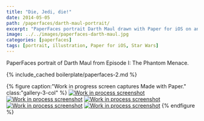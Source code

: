 ```yaml
---
title: "Die, Jedi, die!"
date: 2014-05-05
path: /paperfaces/darth-maul-portrait/
excerpt: "PaperFaces portrait Darth Maul drawn with Paper for iOS on an iPad."
image: ../../images/paperfaces-darth-maul.jpg
categories: [paperfaces]
tags: [portrait, illustration, Paper for iOS, Star Wars]
---
```


PaperFaces portrait of Darth Maul from Episode I: The Phantom Menace.

{% include_cached boilerplate/paperfaces-2.md %}

{% figure caption:"Work in progress screen captures Made with Paper." class:"gallery-3-col" %}
[![Work in process screenshot](../../images/paperfaces-darth-maul-process-1-600.jpg)](../../images/paperfaces-darth-maul-process-1-lg.jpg) [![Work in process screenshot](../../images/paperfaces-darth-maul-process-2-600.jpg)](../../images/paperfaces-darth-maul-process-2-lg.jpg) [![Work in process screenshot](../../images/paperfaces-darth-maul-process-3-600.jpg)](../../images/paperfaces-darth-maul-process-3-lg.jpg) [![Work in process screenshot](../../images/paperfaces-darth-maul-process-4-600.jpg)](../../images/paperfaces-darth-maul-process-4-lg.jpg) [![Work in process screenshot](../../images/paperfaces-darth-maul-process-5-600.jpg)](../../images/paperfaces-darth-maul-process-5-lg.jpg)
{% endfigure %}
